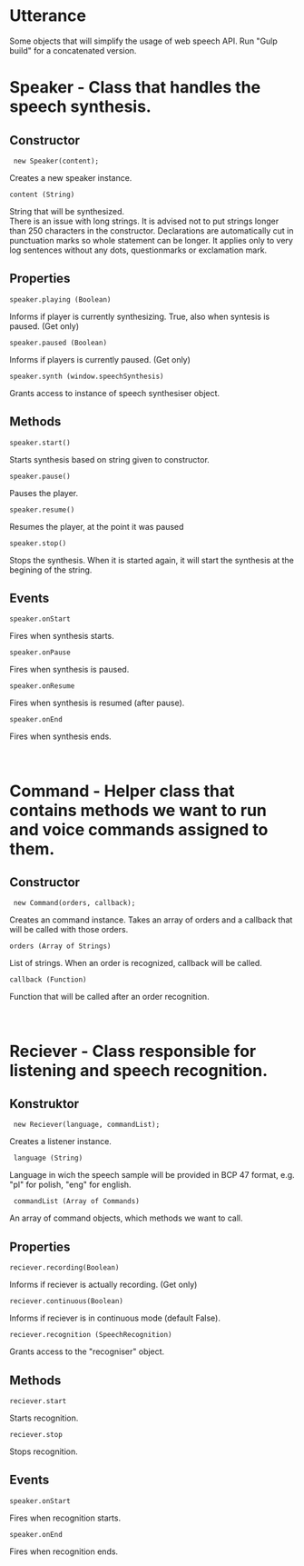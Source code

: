 # Utterance

Some objects that will simplify the usage of web speech API.
Run "Gulp build" for a concatenated version.
<h1>Speaker - Class that handles the speech synthesis.</h1p>

<h2> Constructor</h2>
<code> new Speaker(content);</code>
<p>Creates a new speaker instance.</p>
<code>content (String) </code>
<p> String that will be synthesized. <br>
There is an issue with long strings. It is advised not to put strings longer than 250 characters in the constructor. 
Declarations are automatically cut in punctuation marks so whole statement can be longer. 
It applies only to very log sentences without any dots, questionmarks or exclamation mark.
</p>

<h2>Properties</h2>
<code>speaker.playing (Boolean)</code>
<p>Informs if player is currently synthesizing. True, also when syntesis is paused. (Get only)</p>
<code>speaker.paused (Boolean)</code>
<p>Informs if players is currently paused. (Get only)</p>
<code>speaker.synth (window.speechSynthesis)</code>
<p>Grants access to instance of speech synthesiser object.</p>

<h2>Methods</h2>
<code>speaker.start()</code>
<p>Starts synthesis based on string given to constructor.</p>
<code>speaker.pause()</code>
<p>Pauses the player.</p>
<code>speaker.resume()</code>
<p>Resumes the player, at the point it was paused</p>
<code>speaker.stop()</code>
<p>Stops the synthesis. When it is started again, it will start the synthesis at the begining of the string.</p>
<h2>Events</h2>
<code>speaker.onStart</code>
<p>Fires when synthesis starts.</p>
<code>speaker.onPause </code>
<p>Fires when synthesis is paused.</p>
<code>speaker.onResume</code>
<p>Fires when synthesis is resumed (after pause).</p>
<code>speaker.onEnd</code>
<p>Fires when synthesis ends.</p>
<br>


<h1>Command - Helper class that contains methods we want to run and voice commands assigned to them. </h1>

<h2>Constructor</h2>
<code> new Command(orders, callback);</code>
<p>Creates an command instance. Takes an array of orders and a callback that will be called with those orders.</p>
<code>orders (Array of Strings)</code>
<p>List of strings. When an order is recognized, callback will be called.</p>
<code>callback (Function)</code>
<p>Function that will be called after an order recognition.</p>
<br>


<h1>Reciever - Class responsible for listening and speech recognition.</h1>

<h2>Konstruktor</h2>
<code> new Reciever(language, commandList);</code>
<p>Creates a listener instance.</p>
<code> language (String) </code>
<p>Language in wich the speech sample will be provided in BCP 47 format, e.g. "pl" for polish, "eng" for english.</p>
<code> commandList (Array of Commands) </code>
<p> An array of command objects, which methods we want to call. </p>

<h2>Properties</h2>
<code>reciever.recording(Boolean)</code>
<p>Informs if reciever is actually recording. (Get only)</p>
<code>reciever.continuous(Boolean)</code>
<p>Informs if reciever is in continuous mode (default False).</p>
<code>reciever.recognition (SpeechRecognition)</code>
<p>Grants access to the "recogniser" object.</p>

<h2>Methods</h2>
<code>reciever.start</code>
<p>Starts recognition.</p>
<code>reciever.stop</code>
<p>Stops recognition.</p>

<h2>Events</h2>
<code>speaker.onStart</code>
<p>Fires when recognition starts.</p>
<code>speaker.onEnd</code>
<p>Fires when recognition ends.</p>